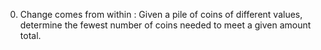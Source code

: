 0. Change comes from within : Given a pile of coins of different values, determine the fewest number of coins needed to meet a given amount total.

